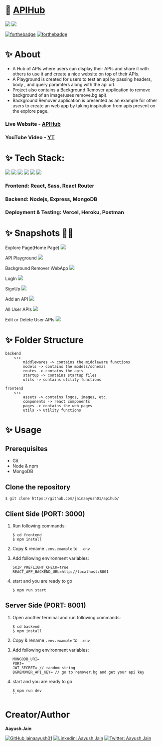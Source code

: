 # 🚀 [APIHub](https://api-hub-dev.vercel.app/)
![](https://img.shields.io/badge/license-MIT-green) ![](https://shields.io/badge/website-up-brightgreen)

[![forthebadge](https://forthebadge.com/images/badges/built-with-love.svg)](https://forthebadge.com) 
[![forthebadge](https://forthebadge.com/images/badges/made-with-javascript.svg)](https://forthebadge.com)

# ✨ About
* A Hub of APIs where users can display their APIs and share it with others to use it and create a nice website on top of their APIs.
* A Playground is created for users to test an api by passing headers, body , and query paramters along with the api url.
* Project also contains a Background Remover application to remove background of an image(uses remove.bg api).
* Background Remover application is presented as an example for other users to create an web app by taking inspiration from apis present on the explore page.

### Live Website - <b>[APIHub](https://api-hub-dev.vercel.app/)</b>

### YouTube Video - <b>[YT](https://youtu.be/usncU7HzBPo)</b>

# ✨ Tech Stack:

![](https://img.shields.io/badge/React-20232A?style=for-the-badge&logo=react&logoColor=61DAFB)
![](https://img.shields.io/badge/Node.js-43853D?style=for-the-badge&logo=node.js&logoColor=white)
![](https://img.shields.io/badge/MongoDB-4EA94B?style=for-the-badge&logo=mongodb&logoColor=white)
![](https://img.shields.io/badge/Sass-CC6699?style=for-the-badge&logo=sass&logoColor=white)
![](https://img.shields.io/badge/React_Router-CA4245?style=for-the-badge&logo=react-router&logoColor=white)
![](https://img.shields.io/badge/Heroku-430098?style=for-the-badge&logo=heroku&logoColor=white)

### Frontend: <b>React, Sass, React Router</b>

### Backend: <b>Nodejs, Express, MongoDB</b>

### Deployment & Testing: <b>Vercel, Heroku, Postman</b>

# ✨ Snapshots 💫💫

Explore Page(Home Page)
![](https://snipboard.io/M1a8dp.jpg)

API Playground
![](https://snipboard.io/Ht9z6G.jpg)

Background Remover WebApp
![](https://snipboard.io/V9kuMi.jpg)

LogIn
![](https://snipboard.io/PqnYd9.jpg)

SignUp
![](https://snipboard.io/9CEoVy.jpg)

Add an API
![](https://snipboard.io/UCSvgR.jpg)

All User APIs
![](https://snipboard.io/DKb1Gh.jpg)

Edit or Delete User APIs
![](https://snipboard.io/FO1A6I.jpg)

# ✨ Folder Structure

```
backend
    src
        middlewares -> contains the middleware functions
        models -> contains the models/schemas
        routes -> contains the apis
        startup -> contains startup files
        utils -> contains utility functions

frontend
    src
        assets -> contains logos, images, etc.
        components -> react components
        pages -> contains the web pages
        utils -> utility functions

```

# ✨ Usage

## Prerequisites
* Git
* Node & npm
* MongoDB

## Clone the repository
```
$ git clone https://github.com/jainaayush01/apihub/ 
```

## Client Side (PORT: 3000)
1. Run following commands:
    ```
    $ cd frontend
    $ npm install
    ```

2. Copy & rename ``` .env.example ``` to ``` .env``` 

3. Add following environment variables:
    ```
    SKIP_PREFLIGHT_CHECK=true
    REACT_APP_BACKEND_URL=http://localhost:8001
    ```

4. start and you are ready to go
    ```
    $ npm run start
    ```

## Server Side (PORT: 8001)

1. Open another terminal and run following commands:
    ```
    $ cd backend
    $ npm install
    ```

2. Copy & rename ``` .env.example ``` to ``` .env``` 

3. Add following environment variables:
    ```
    MONGODB_URI=
    PORT=
    JWT_SECRET= // random string
    BGREMOVER_API_KEY= // go to remover.bg and get your api key
    ```

4. start and you are ready to go
    ```
    $ npm run dev
    ``

# Creator/Author 

<b>Aayush Jain</b>

[![GitHub jainaayush01](https://img.shields.io/github/followers/jainaayush01?label=follow&style=social)](https://github.com/jainaayush01)
[![Linkedin: Aayush Jain](https://img.shields.io/badge/-Aayush%20Jain-blue?style=flat-square&logo=Linkedin&logoColor=white&link=https://www.linkedin.com/in/jainaayush01/)](https://www.linkedin.com/in/jainaayush01/)
[![Twitter: Aayush Jain](https://img.shields.io/twitter/follow/jainaayush01?style=social)](https://twitter.com/jainaayush01)